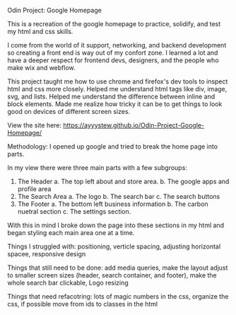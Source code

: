 Odin Project: Google Homepage

This is a recreation of the google homepage to practice, solidify, and test my html and css skills.

I come from the world of it support, networking, and backend development so creating a front end is way out of my confort zone.
I learned a lot and have a deeper respect for frontend devs, designers, and the people who make wix and webflow.

This project taught me how to use chrome and firefox's dev tools to inspect html and css more closely.
Helped me understand html tags like div, image, svg, and lists.
Helped me understand the difference between inline and block elements.
Made me realize how tricky it can be to get things to look good on devices of different screen sizes.

View the site here: https://ayyystew.github.io/Odin-Project-Google-Homepage/

Methodology:
I opened up google and tried to break the home page into parts.

In my view there were three main parts with a few subgroups: 
1. The Header
    a. The top left about and store area.
    b. The google apps and profile area
2. The Search Area
    a. The logo 
    b. The search bar
    c. The search buttons
3. The Footer
    a. The bottom left business information
    b. The carbon nuetral section
    c. The settings section.


With this in mind I broke down the page into these sections in my html and began styling each main area one at a time.

Things I struggled with:
positioning, verticle spacing, adjusting horizontal spacee, responsive design

Things that still need to be done:
add media queries,
make the layout adjust to smaller screen sizes (header, search container, and footer),
make the whole search bar clickable,
Logo resizing


Things that need refacotring:
lots of magic numbers in the css,
organize the css, 
if possible move from ids to classes in the html
